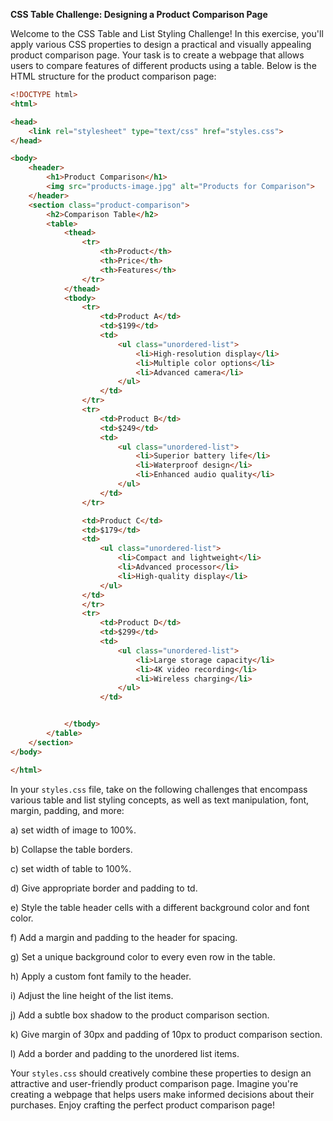 **CSS Table Challenge: Designing a Product Comparison Page**

Welcome to the CSS Table and List Styling Challenge! In this exercise, you'll apply various CSS properties to design a practical and visually appealing product comparison page. Your task is to create a webpage that allows users to compare features of different products using a table. Below is the HTML structure for the product comparison page:

```html
<!DOCTYPE html>
<html>

<head>
    <link rel="stylesheet" type="text/css" href="styles.css">
</head>

<body>
    <header>
        <h1>Product Comparison</h1>
        <img src="products-image.jpg" alt="Products for Comparison">
    </header>
    <section class="product-comparison">
        <h2>Comparison Table</h2>
        <table>
            <thead>
                <tr>
                    <th>Product</th>
                    <th>Price</th>
                    <th>Features</th>
                </tr>
            </thead>
            <tbody>
                <tr>
                    <td>Product A</td>
                    <td>$199</td>
                    <td>
                        <ul class="unordered-list">
                            <li>High-resolution display</li>
                            <li>Multiple color options</li>
                            <li>Advanced camera</li>
                        </ul>
                    </td>
                </tr>
                <tr>
                    <td>Product B</td>
                    <td>$249</td>
                    <td>
                        <ul class="unordered-list">
                            <li>Superior battery life</li>
                            <li>Waterproof design</li>
                            <li>Enhanced audio quality</li>
                        </ul>
                    </td>
                </tr>

                <td>Product C</td>
                <td>$179</td>
                <td>
                    <ul class="unordered-list">
                        <li>Compact and lightweight</li>
                        <li>Advanced processor</li>
                        <li>High-quality display</li>
                    </ul>
                </td>
                </tr>
                <tr>
                    <td>Product D</td>
                    <td>$299</td>
                    <td>
                        <ul class="unordered-list">
                            <li>Large storage capacity</li>
                            <li>4K video recording</li>
                            <li>Wireless charging</li>
                        </ul>
                    </td>


            </tbody>
        </table>
    </section>
</body>

</html>
```

In your `styles.css` file, take on the following challenges that encompass various table and list styling concepts, as well as text manipulation, font, margin, padding, and more:


a) set width of image to 100%.

b) Collapse the table borders.

c) set width of table to 100%.

d) Give appropriate border and padding to td.

e) Style the table header cells with a different background color and font color.

f) Add a margin and padding to the header for spacing.

g) Set a unique background color to every even row in the table.

h) Apply a custom font family to the header.

i) Adjust the line height of the list items.

j) Add a subtle box shadow to the product comparison section.

k) Give margin of 30px and padding of 10px to product comparison section.

l) Add a border and padding to the unordered list items.

Your `styles.css` should creatively combine these properties to design an attractive and user-friendly product comparison page. Imagine you're creating a webpage that helps users make informed decisions about their purchases. Enjoy crafting the perfect product comparison page!